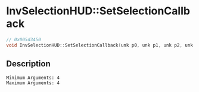 # InvSelectionHUD::SetSelectionCallback
```c
// 0x005d3450
void InvSelectionHUD::SetSelectionCallback(unk p0, unk p1, unk p2, unk p3)
```
## Description
```
Minimum Arguments: 4
Maximum Arguments: 4
```
